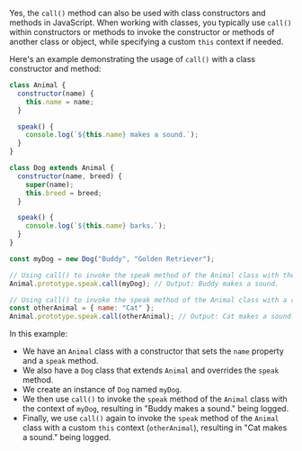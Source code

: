 Yes, the `call()` method can also be used with class constructors and methods in JavaScript. When working with classes, you typically use `call()` within constructors or methods to invoke the constructor or methods of another class or object, while specifying a custom `this` context if needed.

Here's an example demonstrating the usage of `call()` with a class constructor and method:

```javascript
class Animal {
  constructor(name) {
    this.name = name;
  }

  speak() {
    console.log(`${this.name} makes a sound.`);
  }
}

class Dog extends Animal {
  constructor(name, breed) {
    super(name);
    this.breed = breed;
  }

  speak() {
    console.log(`${this.name} barks.`);
  }
}

const myDog = new Dog("Buddy", "Golden Retriever");

// Using call() to invoke the speak method of the Animal class with the context of myDog
Animal.prototype.speak.call(myDog); // Output: Buddy makes a sound.

// Using call() to invoke the speak method of the Animal class with a custom this context
const otherAnimal = { name: "Cat" };
Animal.prototype.speak.call(otherAnimal); // Output: Cat makes a sound.
```

In this example:
- We have an `Animal` class with a constructor that sets the `name` property and a `speak` method.
- We also have a `Dog` class that extends `Animal` and overrides the `speak` method.
- We create an instance of `Dog` named `myDog`.
- We then use `call()` to invoke the `speak` method of the `Animal` class with the context of `myDog`, resulting in "Buddy makes a sound." being logged.
- Finally, we use `call()` again to invoke the `speak` method of the `Animal` class with a custom `this` context (`otherAnimal`), resulting in "Cat makes a sound." being logged.